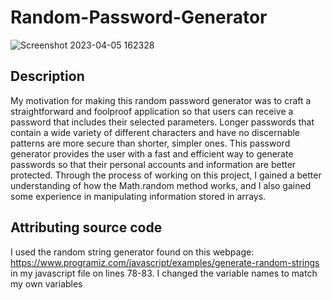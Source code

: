 # Random-Password-Generator

![Screenshot 2023-04-05 162328](https://user-images.githubusercontent.com/126972906/230241377-5121e417-a038-469e-a296-8fd2cfcd3cf4.png)

## Description
My motivation for making this random password generator was to craft a straightforward and foolproof application so that users can receive a password that includes their selected parameters. Longer passwords that contain a wide variety of different characters and have no discernable patterns are more secure than shorter, simpler ones. This password generator provides the user with a fast and efficient way to generate passwords so that their personal accounts and information are better protected. Through the process of working on this project, I gained a better understanding of how the Math.random method works, and I also gained some experience in manipulating information stored in arrays.

## Attributing source code
I used the random string generator found on this webpage: https://www.programiz.com/javascript/examples/generate-random-strings in my javascript file on lines 78-83. I changed the variable names to match my own variables
